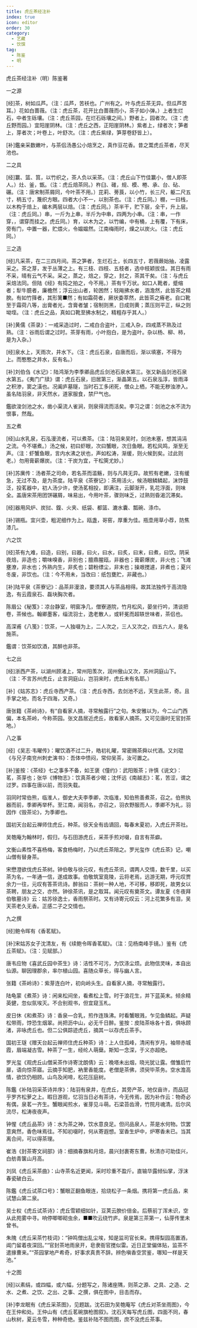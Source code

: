 ```yaml
---
title: 虎丘茶经注补
index: true
icon: editor
order: 30
category:
  - 艺藏
  - 饮馔
tag:
  - 陈鉴
  - 明
---
```


虎丘茶经注补（明）陈鉴著  

一之源  

[经]茶，树如瓜芦。（注：瓜芦，苦袄也。广州有之。叶与虎丘茶无异。但瓜芦苦耳。）花如白蔷薇。（注：虎丘茶，花开比白蔷薇而小，茶子如小弹。）上者生烂石，中者生砾壤。（注：虎丘茶园，在烂石砾壤之间。）野者上，园者次。（注：虎丘野而园。）宜阳崖阴林。（注：虎丘之西，正阳崖阴林。）紫者上，绿者次；笋者上，芽者次；叶卷上，叶舒次。（注：虎丘紫绿，笋芽卷舒皆上）。  

[补]鑑亲采数嫩叶，与茶侣汤愚公小焙烹之，真作豆花香。昔之鬻虎丘茶者，尽天池也。  

二之具  

[经]籝、篮、筥，以竹织之，茶人负以采茶。（注：虎丘山下竹佳籝小，僧人即茶人。）灶、釜，甑。（注：虎丘焙茶同。）杵臼、碓，规、模、棬、承、台、砧、碾。（注：唐宋制茶屑同，今叶茶不用。）芘莉、蒡莨，以小竹，长三尺，躯二尺五寸，柄五寸，篾织方眼。四者大小不一，以别茶也。（注：虎丘同。）棚，一曰栈，以木构于焙上，编木两层以焙。（注：虎丘同。）茶半干，贮下层，全干，升上层。（注：虎丘同。）串，一斤为上串，半斤为中串，四两为小串。（注：串，一作穿，，谓穿而挂之。虎丘同。）育，以木为之，以竹编，中有桶，上有覆，下有床，旁有门，中置一器，贮煨火，令媪媪然。江南梅雨时，燥之以炭火。（注：虎丘同。）  

三之造  

[经]凡采茶，在二三四月间。茶之笋者，生烂石土，长四五寸，若薇蕨始抽，凌露采之。茶之芽，发于丛薄之上。有三枝、四枝、五枝者，选中枝颖拔佳。其日有雨不采，晴有云气不采。采之，蒸之，焙之，穿之，封之，茶其干矣。（注：与虎丘采焙法同。但陆《经》有捣之拍之，今不用。）茶有千万状。如口人靴者，蹙缩者；犁牛臆者，廉檐然；浮云出山者，轮困然；轻飚拂水者，涵澹然，此皆茶之精腴。有如竹箨者，其形篱■然；有如霜荷者，厥状委萃然，此皆茶之瘠老。自口靴至于霜荷八等，出膏者光，含膏者皱；宿制则黑，日成则黄；蒸压则平正，纵之则坳垤。（注：虎丘之品，真如口靴至拂水制之，精粗存乎其人。）  

[补]黄儒《茶录》：一戒采造过时，二戒白合盗叶，三戒入杂，四戒蒸不熟及过熟。（注：谷雨后谓之过时。茶芽有雨，小叶抱白，是为盗叶。杂以杨、柳、柿，是为入杂。）  

[经]泉水上，天雨次，井水下。（注：虎丘石泉，自唐而后，渐以填塞，不得为上。而憨憨之井水，反有名。）  

[补]刘伯刍《水记》：陆鸿渐为李季卿品虎丘剑池石泉水第三。张又新品剑池石泉水第五。《夷门广牍》谓：虎丘石泉，旧居第三，渐晶第五。以石泉泓淳，皆雨泽之积渗，窦之潢也。况阖庐墓隧，当时石工多闭死，僧众上栖，不能无秽浊渗入。虽名陆羽泉，非天然水，道家服食，禁尸气也。  

鑑欲浚剑池之水，凿小渠流人雀涧，则泉得流而活矣。李习之谓：剑池之水不流为恨事，然哉。  

五之煮  

[经]山水乳泉，石泓漫流者，可以煮茶。（注：陆羽来吴时，剑池未塞，想其涓涓之流。今不堪煮。）汤之候，初曰虾眼，次曰蟹眼，次日鱼眼。若松风鸣，渐至无声。（注：虾蟹鱼眼，言内水沸之状也，声如松涛，渐缓，则火候到矣。过此则老。）勿用膏薪爆炭。（注：干炭为宜，干松筴尤妙。）  

[补]苏廙传：汤者茶之司命，若名茶而滥觞，则与凡荈无异。故煎有老嫩，注有缓急，无过不及，是为茶度。陆平泉《茶寮记》：茶用活火，候汤眼鳞鳞起，沫饽鼓泛，投茗器中，初人汤少许，使汤茗相投，即满注，云脚渐开，乳花浮面，则味全。盖唐宋茶用团饼碾屑，味易出，今用叶茶，骤则味乏，过熟则昏渴沉滞矣。  

[经]器用风炉、炭挝、鍑、火夹、纸袋、都篮、漉水囊、瓢碗、涤巾。  

[补]锡瓶。宜兴壶，粗泥细作为上。瓯盏，哥窑，厚重为佳。瓶壶用草小荐，防焦漆几。  

六之饮  

[经]茶有九难，曰造，曰别，曰器，曰火，曰水，曰炙，曰末，曰煮，曰饮。阴采夜焙，非造也；嚼味嗅香，非别也；膻鼎腥瓯，非器也；膏薪爆炭，非火也；飞滩壅潦，非水也；外熟内生，非炙也；碧粉缥尘，非末也；操艰搅遽，非煮也；夏兴冬废，非饮也。（注：今不用未，当改曰：纸包甕贮，非藏也。）  

[补]陆平泉《茶寮记》：品茶非漫浪，要须其人与茶品相得。故其法独传于高流隐逸，有云霞泉石、磊块胸次者。  

陈眉公《秘笈》：凉台静室，明窗净几，僧寮道院，竹月松风，晏坐行吟，清谈把卷，茶候也。翰卿墨客，缁流羽士，逸老散人，或轩冕而超轶世味者，茶侣也。  

高深甫《八笺》：饮茶，一人独啜为上，二人次之，三人又次之，四五六人，是名施茶。  

鑑谓：饮茶如饮酒，其醉也非茶。  

七之出  

[经]浙西产茶，以湖州顾渚上，常州阳羡次，润州傲山又次，苏州洞庭山下。（注：不言苏州虎丘，止言洞庭山，岂羽来时，虎丘未有名耶。）  

[补]《姑苏志》：虎丘寺西产茶。（注：虎丘寺西，去剑池不远，天生此茶，奇。且手掌之地，而名于四海，又奇。）  

唐张籍《茶岭诗》，有“自看家人摘，寻常触露行”之句。朱安雅以为，今二山门西偏，本名茶岭，今称茶园。张文昌居近虎丘，故看家人摘茶。又可见唐时无官封茶地。）  

八之事  

[经]《吴志·韦曜传》：曜饮酒不过二升，皓初礼曜，常密赐茶舜以代酒。又刘琨《与兄子南兖州刺史演书》：吾体中愦闷，常仰吴茶，汝可置之。  

[补]鉴按：《茶经》七之事多不备，如王褒《僮约》：武阳贩茶；许慎《说文》：茗，茶芽也；张华《博物志》：饮真茶者少眠；沈怀远《南越志》：茗，苦涩，谓之过罗。四事在唐以前，而羽失载。  

羽同时常伯熊，临淮人，御史大夫李季卿，次临淮，知伯熊善煮茶，召之。伯熊执器而前，季卿再举杯。至江南，闻羽名，亦召之，羽衣野服而人，季卿不为礼，羽因作《毁茶论》，为季卿也。  

国初天台起云禅师住虎丘，种茶。徐天全有齿谪回，每春末夏初，入虎丘开茶社。  

吴匏庵为翰林时，假归，与石田游虎丘，采茶手煎对啜，自言有茶癖。  

文衡山素性不喜杨梅，客食杨梅时，乃以虎丘茶陪之。罗光玺作《虎丘茶》记，嘲山僧有替身茶。  

宋懋澄欲伐虎丘茶树。钟伯敬与徐元叹，有虎丘茶讯，谓两人交情，数千里，以买茶为名，一年通一信，遂成故事。伯敬筑室竟陵，云将老焉，远游无期，呼元叹贾余力一往，元叹有答茶讯诗。醉翁曰：茶树一种人地，不可移，移即死，故男女以茶聘，朋友之交，亦然。钟徐茶讯，是之取耳。闻元叹有奠茶文。谭友夏《冬夜拜伯敬墓诗》云：姑苏徐逸士，香雨祭茶时。又有诗寄元叹云：河上花繁多有泪，吴天茶老久无香。正感二子之交情也。  

九之撰  

[经]鲍令晖有《香茗赋》。  

[补]宋姑苏女子沈清友，有《续鲍令晖香茗赋》。（注：见杨南峰手镜。）鉴有《虎丘茶赋》。（注：见赋部。）  

唐韦应物《喜武丘园中茶生》诗：洁性不可污，为饮涤尘烦。此物信灵味，本自出仙源。聊因理郡余，率尔植山园。喜随众草长，得与幽人言。  

张籍《茶岭诗》：紫芽连白叶，初向岭头生。自看家人摘，寻常触露行。  

陆龟蒙《煮茶》诗：闲来松间坐，看煮松上雪。时于浪花生，并下蓝英末。倾余精英健，忽似氛埃灭。不合别观书，但宜窥玉札。  

皮日休《和煮茶》诗：香泉—合乳，煎作连珠沸。时看蟹眼溅，乍见鱼鳞起。声疑松带雨，饽恐生烟翠。尚把沥中山，必无千日醉。鉴按：皮陆茶咏各十首，俱咏顾渚，非咏虎丘也。但二公俱踪迹虎丘，摘其一以存虎丘茶手。  

国初王璲《赠天台起云禅师住虎丘种茶》诗：上人住孤峰，清闲有岁月。袖带赤城霞，眉端凝古雪。种茶了一生，经纶人萌蘖。斯知一念深，于义亦超绝。  

罗光玺《观虎丘山僧采茶作诗寄沈朗倩》云：晚塔未出烟，晓光犹让露。僧雏启竹扉，语向惊茶寤。云摘手知肥，衲里香能度。老僧是茶佛，须臾毕茶务。空水澹高情，欲饮仍相顾。山鸟及闲啼，松花压庭树。  

陈鑑《补陆羽采茶诗并序》：陆羽有泉井，在虎丘，其旁产茶，地仅亩许，而品冠乎罗齐松萝之上。暇日游观，忆羽当日必有茶诗，今无传焉，因为补作云：物奇必有偶，泉茗一齐生。蟹眼闻煎水，雀芽见斗萌。石梁苔齿滑，竹院月魂清。后尔风流尽，松涛夜夜声。  

钟惺《虎丘品茶》诗：水为茶之神，饮水意良足。但问品泉人，茶是水何物。饮罢意爽然，香色味焉往。不知初啜时，何从寄遐想。室香生炉中，炉寒香未已。当其离合间，可以得茶理。  

崔浩《封茶寄文祠部》诗：细摘春旗和月焙，晨兴封裹寄东曹。秋清亦可助佳兴，白舫青箧山月高。  

刘凤《虎丘采茶曲》：山寺茶名近更闻，采时珍重不盈斤。直输华露倾仙掌，浮沫春瓷破白云。  

陈鑑《虎丘试茶口号》：蟹眼正翻鱼眼连，拾烧松子一条烟。携将第一虎丘品，来试慧山第二泉。  

吴士权《虎丘试茶诗》：虎丘雪颖细如针，豆荚云腴价倍金。后蔡前丁浑未识，空从此苑雾中寻。响停唧唧砌虫余，■■吹云绕竹庐。泉是第三茶第一，仙芽传里未曾书。  

朱隗《虎丘采茶竹枝词》：“钟鸣僧出乱尘埃，知是监司官长来。携得梨园高置酒，阊门留着夜深回。”“官封茶地雨泉开，皂隶衙官搅似雷。近日正堂偏体贴，监茶不遣掾曹来。”“茶园掌地产希奇，好事求真贵不辞。辨色嗔香空赏鉴，哪知一样是天池。”  

十之图  

[经]以素绢，或四幅，或六幅，分题写之，陈诸座隅，则茶之源、之具、之造、之水、之煮、之饮、之出、之事、之撰，俱在图中，目击而存。  

[补]李龙眠有《虎丘采茶图》，见题跋。沈石田为吴匏庵写《虎丘对茶坐雨图》，今在王仲和处。王仲山有《虎丘茗碗旗枪图叙》。沈石天每写虎丘图，四面不同，春山秋树，夏云冬雪，种种奇绝。鉴兹补陆不图而图，庶不没虎丘茶事。  
